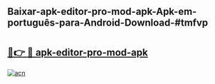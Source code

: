 ## Baixar-apk-editor-pro-mod-apk-Apk-em-português​-para-Android-Download-#tmfvp

# <h2><a href="https://ainizakaria.my?title=apk-editor-pro-mod-apk&ref=20M">🔗👉 🔴 apk-editor-pro-mod-apk</a></h2>

[![acn](https://github.com/user-attachments/assets/0f9c940e-d8b0-45ae-aac7-cd30a18b3e1c)](https://ainizakaria.my?title=apk-editor-pro-mod-apk&ref=20M)

